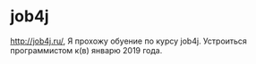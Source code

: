 # job4j
http://job4j.ru/,
Я прохожу обуение по курсу job4j. Устроиться программистом к(в) январю 2019 года.